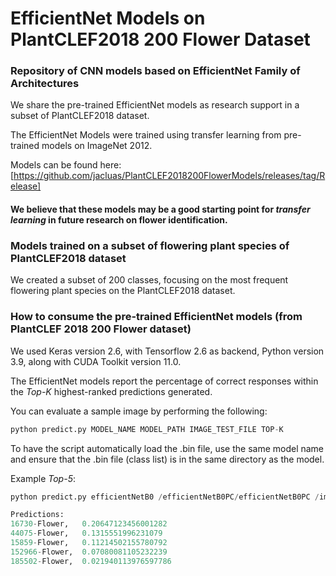 # EfficientNet Models on PlantCLEF2018 200 Flower Dataset
### Repository of CNN models based on EfficientNet Family of Architectures 

We share the pre-trained EfficientNet models as research support in a subset of PlantCLEF2018 dataset.

The EfficientNet Models were trained using transfer learning from pre-trained models on ImageNet 2012.

Models can be found here: [https://github.com/jacluas/PlantCLEF2018200FlowerModels/releases/tag/Release]

#### We believe that these models may be a good starting point for _transfer learning_ in future research on flower identification.

### Models trained on a subset of flowering plant species of PlantCLEF2018 dataset

We created a subset of 200 classes, focusing on the most frequent flowering plant species on the PlantCLEF2018 dataset. 

### How to consume the pre-trained EfficientNet models (from PlantCLEF 2018 200 Flower dataset)

We used Keras version 2.6, with Tensorflow 2.6 as backend, Python version 3.9, along with CUDA Toolkit version 11.0. 

The EfficientNet models report the percentage of correct responses within the _Top-K_ highest-ranked predictions generated.

You can evaluate a sample image by performing the following:

```python
python predict.py MODEL_NAME MODEL_PATH IMAGE_TEST_FILE TOP-K
```
To have the script automatically load the .bin file, use the same model name and ensure that the .bin file (class list) is in the same directory as the model.

Example _Top-5_:
```python
python predict.py efficientNetB0 /efficientNetB0PC/efficientNetB0PC /images/test/16730-Flower/197417.jpg -TopK 5

Predictions:
16730-Flower,	0.20647123456001282
44075-Flower,	0.1315551996231079
15859-Flower,	0.11214502155780792
152966-Flower,	0.07080081105232239
185502-Flower,	0.021940113976597786


```

